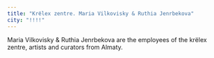 ```yaml
---
title: "Krёlex zentre. Maria Vilkovisky & Ruthia Jenrbekova"
city: "!!!!"
---
```


Maria Vilkovisky & Ruthia Jenrbekova are the employees of the krёlex zentre, artists and curators from Almaty.
